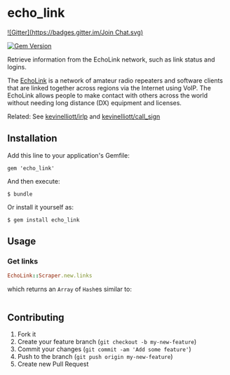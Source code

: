 # echo_link
[![Gitter](https://badges.gitter.im/Join Chat.svg)](https://gitter.im/kevinelliott/echo_link?utm_source=badge&utm_medium=badge&utm_campaign=pr-badge&utm_content=badge)

[![Gem Version](https://badge.fury.io/rb/echo_link.png)](http://badge.fury.io/rb/echo_link)

Retrieve information from the EchoLink network, such as link status and logins.

The [EchoLink](http://www.echolink.org/) is a network of amateur radio repeaters and software clients that are linked together across regions via the Internet using VoIP. The EchoLink allows people to make contact with others across the world without needing long distance (DX) equipment and licenses.

Related: See [kevinelliott/irlp](https://github.com/kevinelliott/irlp) and [kevinelliott/call_sign](https://github.com/kevinelliott/call_sign)

## Installation

Add this line to your application's Gemfile:

    gem 'echo_link'

And then execute:

    $ bundle

Or install it yourself as:

    $ gem install echo_link

## Usage

### Get links

```ruby
EchoLink::Scraper.new.links
```

which returns an `Array` of `Hash`es similar to:

```ruby
```

## Contributing

1. Fork it
2. Create your feature branch (`git checkout -b my-new-feature`)
3. Commit your changes (`git commit -am 'Add some feature'`)
4. Push to the branch (`git push origin my-new-feature`)
5. Create new Pull Request
